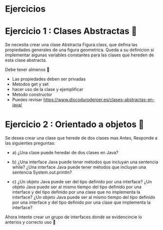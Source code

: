 # Ejercicios 
# Ejercicio 1 : Clases Abstractas 🏃 
Se necesita crear una clase Abstracta Figura.class, que defina las propiedades generales de una figura geometrica. Queda a su definicion si implementar algunas variables constantes para las clases que hereden de esta clase abstracta.

Debe tener almenos 💪 

  - Las propiedades deben ser privadas
  - Metodos get y set
  - hacer uso de la clase y ejemplificar
  - Metodo constructor
  - Puedes revisar https://www.discoduroderoer.es/clases-abstractas-en-java/

# Ejercicio 2 : Orientado a objetos 🏃 
Se desea crear una clase que herede de dos clases mas
Antes,
Responde a las siguientes preguntas:

- a) ¿Una clase puede heredar de dos clases en Java?

- b) ¿Una interface Java puede tener métodos que incluyan una sentencia while? ¿Una interface Java puede tener métodos que incluyan una sentencia System.out.println?

- c) ¿Un objeto Java puede ser del tipo definido por una interface? ¿Un objeto Java puede ser al mismo tiempo del tipo definido por una interface y del tipo definido por una clase que no implementa la interface? ¿Un objeto Java puede ser al mismo tiempo del tipo definido por una interface y del tipo definido por una clase que implementa la interface?

Ahora Intente crear un grupo de interfaces donde se evidencincie lo anterios y correcto uso 🙅



